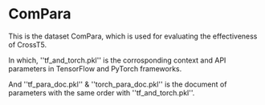 # ComPara
 
This is the dataset ComPara, which is used for evaluating the effectiveness of CrossT5.

In which, ''tf_and_torch.pkl'' is the corrosponding context and API parameters in TensorFlow and PyTorch frameworks.

And ''tf_para_doc.pkl'' & ''torch_para_doc.pkl'' is the document of parameters with the same order with ''tf_and_torch.pkl''.
